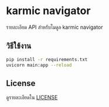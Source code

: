 # karmic navigator

รายละเอียด API สำหรับโมดูล karmic navigator

## วิธีใช้งาน
```bash
pip install -r requirements.txt
uvicorn main:app --reload
```

## License
ดูรายละเอียดใน [LICENSE](LICENSE)
